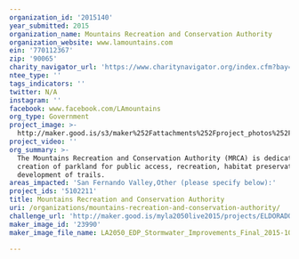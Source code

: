 ```yaml
---
organization_id: '2015140'
year_submitted: 2015
organization_name: Mountains Recreation and Conservation Authority
organization_website: www.lamountains.com
ein: '770112367'
zip: '90065'
charity_navigator_url: 'https://www.charitynavigator.org/index.cfm?bay=search.profile&ein=770112367'
ntee_type: ''
tags_indicators: ''
twitter: N/A
instagram: ''
facebook: www.facebook.com/LAmountains
org_type: Government
project_image: >-
  http://maker.good.is/s3/maker%252Fattachments%252Fproject_photos%252Fimages%252F23990%252Fdisplay%252FLA2050_EDP_Stormwater_Improvements_Final_2015-10-6-01.png=c570x385
project_video: ''
org_summary: >-
  The Mountains Recreation and Conservation Authority (MRCA) is dedicated to the
  creation of parkland for public access, recreation, habitat preservation and
  development of trails.
areas_impacted: 'San Fernando Valley,Other (please specify below):'
project_ids: '5102211'
title: Mountains Recreation and Conservation Authority
uri: /organizations/mountains-recreation-and-conservation-authority/
challenge_url: 'http://maker.good.is/myla2050live2015/projects/ELDORADOPARK.html'
maker_image_id: '23990'
maker_image_file_name: LA2050_EDP_Stormwater_Improvements_Final_2015-10-6-01.png

---
```

